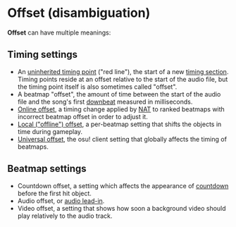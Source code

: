 # Offset (disambiguation)

**Offset** can have multiple meanings:

## Timing settings

- An [uninherited timing point](/wiki/Client/Beatmap_editor/Timing#uninherited-timing-point) ("red line"), the start of a new [timing section](/wiki/Beatmapping/Timing_section). Timing points reside at an offset relative to the start of the audio file, but the timing point itself is also sometimes called "offset".
- A beatmap "offset", the amount of time between the start of the audio file and the song's first [downbeat](/wiki/Music_theory/Downbeat) measured in milliseconds.
- [Online offset](/wiki/Beatmap/Online_offset), a timing change applied by [NAT](/wiki/People/The_Team/Nomination_Assessment_Team) to ranked beatmaps with incorrect beatmap offset in order to adjust it.
- [Local ("offline") offset](/wiki/Glossary/Local_song_offset), a per-beatmap setting that shifts the objects in time during gameplay.
- [Universal offset](/wiki/Client/Options/Universal_offset), the osu! client setting that globally affects the timing of beatmaps.

## Beatmap settings

- Countdown offset, a setting which affects the appearance of [countdown](/wiki/Beatmapping/Countdown) before the first hit object.
- Audio offset, or [audio lead-in](/wiki/Beatmapping/Lead-in).
- Video offset, a setting that shows how soon a background video should play relatively to the audio track.
